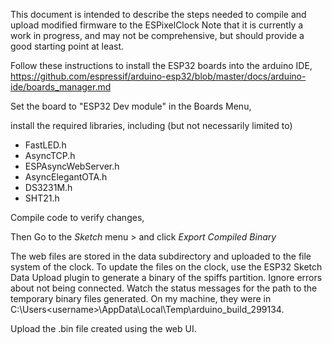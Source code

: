 This document is intended to describe the steps needed to compile and upload modified firmware to the ESPixelClock
Note that it is currently a work in progress, and may not be comprehensive, but should provide a good starting point at least.


Follow these instructions to install the ESP32 boards into the arduino IDE, https://github.com/espressif/arduino-esp32/blob/master/docs/arduino-ide/boards_manager.md

Set the board to "ESP32 Dev module" in the Boards Menu,

install the required libraries, including (but not necessarily limited to)
- FastLED.h
- AsyncTCP.h
- ESPAsyncWebServer.h
- AsyncElegantOTA.h
- DS3231M.h
- SHT21.h

Compile code to verify changes,

Then Go to the _Sketch_ menu > and click _Export Compiled Binary_

The web files are stored in the data subdirectory and uploaded to the file system of the clock. To update the files on the clock, use the ESP32 Sketch Data Upload plugin to generate a binary of the spiffs partition. Ignore errors about not being connected.  Watch the status messages for the path to the temporary binary files generated. On my machine, they were in C:\Users\<username>\AppData\Local\Temp\arduino_build_299134.

Upload the .bin file created using the web UI.

